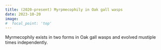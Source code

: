 ```yaml
---
title: (2020-present) Myrpmecophily in Oak gall wasps
date: 2023-10-20
image:
#  focal_point: 'top'
---
```


Myrmecophily exists in two forms in Oak gall wasps and evolved mustiple times independently.

<!--more-->


